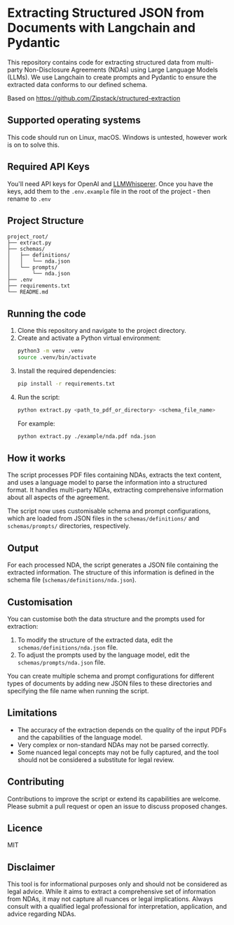 # Extracting Structured JSON from Documents with Langchain and Pydantic

This repository contains code for extracting structured data from multi-party Non-Disclosure Agreements (NDAs) using Large Language Models (LLMs). We use Langchain to create prompts and Pydantic to ensure the extracted data conforms to our defined schema.

Based on https://github.com/Zipstack/structured-extraction

## Supported operating systems

This code should run on Linux, macOS. Windows is untested, however work is on to solve this.

## Required API Keys

You'll need API keys for OpenAI and [LLMWhisperer](https://unstract.com/llmwhisperer/). Once you have the keys, add them to the `.env.example` file in the root of the project - then rename to `.env`

## Project Structure

```
project_root/
├── extract.py
├── schemas/
│   ├── definitions/
│   │   └── nda.json
│   └── prompts/
│       └── nda.json
├── .env
├── requirements.txt
└── README.md
```

## Running the code

1. Clone this repository and navigate to the project directory.
2. Create and activate a Python virtual environment:
   ```bash
   python3 -m venv .venv
   source .venv/bin/activate
   ```
3. Install the required dependencies:
   ```bash
   pip install -r requirements.txt
   ```
4. Run the script:
   ```bash
   python extract.py <path_to_pdf_or_directory> <schema_file_name>
   ```
   For example:
   ```bash
   python extract.py ./example/nda.pdf nda.json
   ```

## How it works

The script processes PDF files containing NDAs, extracts the text content, and uses a language model to parse the information into a structured format. It handles multi-party NDAs, extracting comprehensive information about all aspects of the agreement.

The script now uses customisable schema and prompt configurations, which are loaded from JSON files in the `schemas/definitions/` and `schemas/prompts/` directories, respectively.

## Output

For each processed NDA, the script generates a JSON file containing the extracted information. The structure of this information is defined in the schema file (`schemas/definitions/nda.json`).

## Customisation

You can customise both the data structure and the prompts used for extraction:

1. To modify the structure of the extracted data, edit the `schemas/definitions/nda.json` file.
2. To adjust the prompts used by the language model, edit the `schemas/prompts/nda.json` file.

You can create multiple schema and prompt configurations for different types of documents by adding new JSON files to these directories and specifying the file name when running the script.

## Limitations

- The accuracy of the extraction depends on the quality of the input PDFs and the capabilities of the language model.
- Very complex or non-standard NDAs may not be parsed correctly.
- Some nuanced legal concepts may not be fully captured, and the tool should not be considered a substitute for legal review.

## Contributing

Contributions to improve the script or extend its capabilities are welcome. Please submit a pull request or open an issue to discuss proposed changes.

## Licence

MIT

## Disclaimer

This tool is for informational purposes only and should not be considered as legal advice. While it aims to extract a comprehensive set of information from NDAs, it may not capture all nuances or legal implications. Always consult with a qualified legal professional for interpretation, application, and advice regarding NDAs.